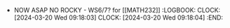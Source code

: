- NOW ASAP NO ROCKY - WS6/7? for [[MATH232]]
  :LOGBOOK:
  CLOCK: [2024-03-20 Wed 09:18:03]
  CLOCK: [2024-03-20 Wed 09:18:04]
  :END: